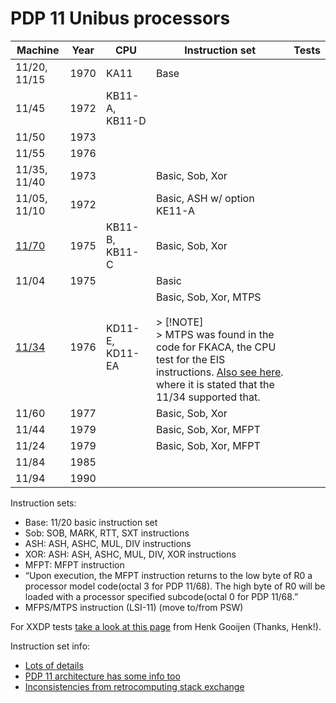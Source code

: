 # PDP 11 Unibus processors

| **Machine** | **Year** | **CPU** | **Instruction set** | **Tests** |
| --- | --- | --- | --- | --- |
| 11/20, 11/15 | 1970 | KA11 | Base |     |
| 11/45 | 1972 | KB11-A, KB11-D |     |     |
| 11/50 | 1973 |     |     |     |
| 11/55 | 1976 |     |     |     |
| 11/35, 11/40 | 1973 |     | Basic, Sob, Xor |     |
| 11/05, 11/10 | 1972 |     | Basic, ASH w/ option KE11-A |     |
| [11/70](https://gunkies.org/wiki/PDP-11/70) | 1975 | KB11-B, KB11-C | Basic, Sob, Xor |     |
| 11/04 | 1975 |     | Basic |     |
| [11/34](https://gunkies.org/wiki/PDP-11/34) | 1976 | KD11-E, KD11-EA | Basic, Sob, Xor, MTPS<br><br>> [!NOTE]<br>> MTPS was found in the code for FKACA, the CPU test for the EIS instructions. [Also see here](https://www.conservapedia.com/PDP-11). where it is stated that the 11/34 supported that. |     |
| 11/60 | 1977 |     | Basic, Sob, Xor |     |
| 11/44 | 1979 |     | Basic, Sob, Xor, MFPT |     |
| 11/24 | 1979 |     | Basic, Sob, Xor, MFPT |     |
| 11/84 | 1985 |     |     |     |
| 11/94 | 1990 |     |     |     |

Instruction sets:

- Base: 11/20 basic instruction set
- Sob: SOB, MARK, RTT, SXT instructions
- ASH: ASH, ASHC, MUL, DIV instructions
- XOR: ASH: ASH, ASHC, MUL, DIV, XOR instructions
- MFPT: MFPT instruction
-   “Upon execution, the MFPT instruction returns to the low byte of R0 a processor model code(octal 3 for PDP 11/68). The high byte of R0 will be loaded with a processor specified subcode(octal 0 for PDP 11/68.”
- MFPS/MTPS instruction (LSI-11) (move to/from PSW)

For XXDP tests [take a look at this page](https://www.pdp-11.nl/xxdp-list.html) from Henk Gooijen (Thanks, Henk!).

Instruction set info:

- [Lots of details](https://sourceware.org/binutils/docs-2.40/as/PDP_002d11_002dOptions.html)
- [PDP 11 architecture has some info too](https://gunkies.org/wiki/PDP-11_architecture)
- [Inconsistencies from retrocomputing stack exchange](https://retrocomputing.stackexchange.com/questions/4661/pdp-11-instruction-set-inconsistencies)
